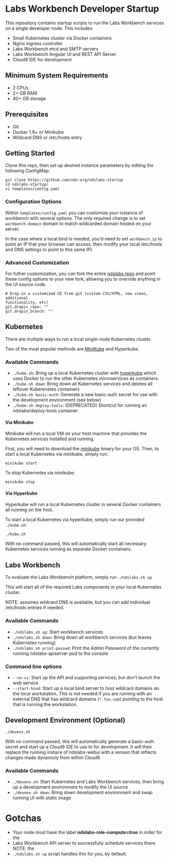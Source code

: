 # Labs Workbench Developer Startup

This repository contains startup scripts to run the Labs Workbench services on a
single developer node. This includes:
* Small Kubernetes cluster via Docker containers
* Nginx ingress controller
* Labs Workbench etcd and SMTP servers
* Labs Workbench Angular UI and REST API Server
* Cloud9 IDE for development

## Minimum System Requirements
* 2 CPUs
* 2+ GB RAM
* 40+ GB storage

## Prerequisites
* Git
* Docker 1.9+ or Minikube
* Wildcard DNS or /etc/hosts entry

## Getting Started
Clone this repo, then set up desired instance parameters by editing the
following ConfigMap:
```
git clone https://github.com/nds-org/ndslabs-startup
cd ndslabs-startup/
vi templates/config.yaml
```

### Configuration Options
Within `templates/config.yaml` you can customize your instance of workbench with
several options. The only required change is to set `workbench.domain` domain to
match wildcarded domain hosted on your server.

In the case where a local bind is needed, you'd need to set `workbench.ip` to
point an IP that your browser can access, then modify your local /etc/hosts and
DNS settings to point to this same IP).

### Advanced Customization
For futher customization, you can fork the entire [ndslabs
repo](https://github.com/nds-org/ndslabs) and point these config options to your
new fork, allowing you to override anything in the UI source code.
```
# Drop-in a customized UI from git (custom CSS/HTML, new views, additional
functionality, etc)
git.dropin_repo: ""
git.dropin_branch: ""
```

## Kubernetes
There are multiple ways to run a local single-node Kubernetes cluster.

Two of the most popular methods are
[MiniKube](https://github.com/kubernetes/minikube) and Hyperkube.

### Available Commands
* `./kube.sh`: Bring up a local Kubernetes cluster with
[hyperkube](https://github.com/kubernetes/community/blob/master/contributors/devel/local-cluster/docker.md)
which uses Docker to run the other Kubernetes microservices as containers.
* `./kube.sh down`: Bring down all Kubernetes services and deletes all leftover
Kuberenetes containers
* `./kube.sh basic-auth`: Generate a new basic-auth secret for use with the
development environment (see below)
* `./kube.sh deploy-tools`: (DEPRECATED) Shortcut for running an
ndslabs/deploy-tools container

#### Via Minikube
Minikube will run a local VM on your host machine that provides the Kubernetes
services installed and running.

First, you will need to download the [minikube](https://github.com/kubernetes/minikube)
binary for your OS. Then, to start a local Kubernetes via minikube, simply run:
```
minikube start
```

To stop Kubernetes via minikube:
```
minikube stop
```

#### Via Hyperkube
Hyperkube will run a local Kubernetes cluster in several Docker containers all
running on the host.

To start a local Kubernetes via hyperkube, simply run our provided `./kube.sh`:
```
./kube.sh
```

With no command passed, this will automatically start all necessary Kubernetes
services running as separate Docker containers.

## Labs Workbench
To evaluate the Labs Workbench platform, simply run `./ndslabs.sh up`

This will start all of the required Labs components in your local Kubernetes
cluster.

NOTE: assumes wildcard DNS is available, but you can add individual /etc/hosts
entries if needed.

### Available Commands
* `./ndslabs.sh up`: Start workbench services
* `./ndslabs.sh down`: Bring down all workbench services
(but leaves Kubernetes running)
* `./ndslabs.sh print-passwd`: Print the Admin Password of the currently running
ndslabs-apiserver pod to the console


### Command line options
* `--no-ui`: Start up the API and supporting services, but don't launch the web
service
* `--start-bind`: Start up a local bind server to host wildcard domains on the
local workstation. This is not needed if you are running with an external DNS
that has wildcard domains (`*.foo.com`) pointing to the host that is running
the workstation.


## Development Environment (Optional)
```
./devenv.sh
```

With no command passed, this will automatically generate a basic-auth secret and
start up a Cloud9 IDE to use to for development. It will then replace the
running instace of ndslabs-webui with a version that reflects changes made
dynamicly from within Cloud9.

### Available Commands
* `./devenv.sh`: Start Kubernetes and Labs Workbench services, then bring up a
development environment to modify the UI source
* `./devenv.sh down`: Bring down development environment and swap running UI
with static image

# Gotchas
* Your node must have the label **ndslabs-role-compute=true** in order for the
* Labs Workbench API server to successfully schedule services there. NOTE: the
* `./ndslabs.sh up` script handles this for you, by default.
